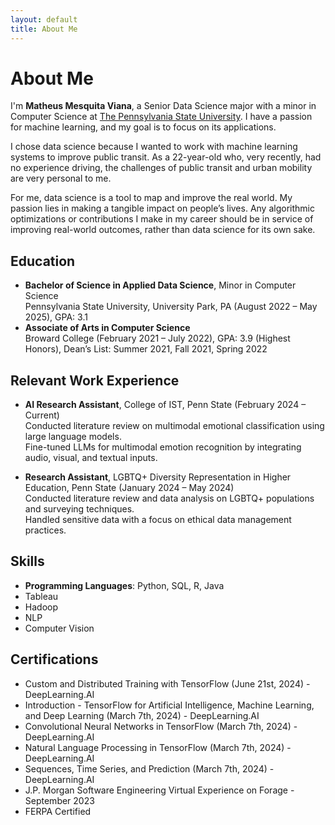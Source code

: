 ```yaml
---
layout: default
title: About Me
---
```


# About Me

I'm **Matheus Mesquita Viana**, a Senior Data Science major with a minor in Computer Science at [The Pennsylvania State University](https://ist.psu.edu/). I have a passion for machine learning, and my goal is to focus on its applications.

I chose data science because I wanted to work with machine learning systems to improve public transit. As a 22-year-old who, very recently, had no experience driving, the challenges of public transit and urban mobility are very personal to me.

For me, data science is a tool to map and improve the real world. My passion lies in making a tangible impact on people’s lives. Any algorithmic optimizations or contributions I make in my career should be in service of improving real-world outcomes, rather than data science for its own sake.

## Education

- **Bachelor of Science in Applied Data Science**, Minor in Computer Science  
  Pennsylvania State University, University Park, PA (August 2022 – May 2025), GPA: 3.1
- **Associate of Arts in Computer Science**  
  Broward College (February 2021 – July 2022), GPA: 3.9 (Highest Honors), Dean’s List: Summer 2021, Fall 2021, Spring 2022

## Relevant Work Experience

- **AI Research Assistant**, College of IST, Penn State (February 2024 – Current)  
  Conducted literature review on multimodal emotional classification using large language models.  
  Fine-tuned LLMs for multimodal emotion recognition by integrating audio, visual, and textual inputs.

- **Research Assistant**, LGBTQ+ Diversity Representation in Higher Education, Penn State (January 2024 – May 2024)  
  Conducted literature review and data analysis on LGBTQ+ populations and surveying techniques.  
  Handled sensitive data with a focus on ethical data management practices.

## Skills

- **Programming Languages**: Python, SQL, R, Java
- Tableau
- Hadoop
- NLP
- Computer Vision

## Certifications

- Custom and Distributed Training with TensorFlow (June 21st, 2024) - DeepLearning.AI
- Introduction - TensorFlow for Artificial Intelligence, Machine Learning, and Deep Learning (March 7th, 2024) - DeepLearning.AI
- Convolutional Neural Networks in TensorFlow (March 7th, 2024) - DeepLearning.AI
- Natural Language Processing in TensorFlow (March 7th, 2024) - DeepLearning.AI
- Sequences, Time Series, and Prediction (March 7th, 2024) - DeepLearning.AI
- J.P. Morgan Software Engineering Virtual Experience on Forage - September 2023
- FERPA Certified
